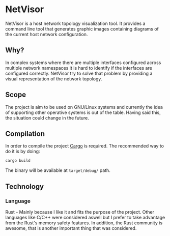 # NetVisor

NetVisor is a host network topology visualization tool. It provides a command
line tool that generates graphic images containing diagrams of the current host
network configuration.

## Why?

In complex systems where there are multiple interfaces configured across
multiple network namespaces it is hard to identify if the interfaces are
configured correctly. NetVisor try to solve that problem by providing a visual
representation of the network topology.

## Scope

The project is aim to be used on GNU/Linux systems and currently the idea of
supporting other operative systems is out of the table. Having said this, the
situation could change in the future.

## Compilation

In order to compile the project [Cargo](https://doc.rust-lang.org/cargo/) is
required. The recommended way to do it is by doing:

```rust
cargo build
```

The binary will be available at `target/debug/` path.

## Technology

### Language

Rust - Mainly because I like it and fits the purpose of the project. Other
languages like C/C++ were considered aswell but I prefer to take advantage from
the Rust's memory safety features. In addition, the Rust community is awesome,
that is another important thing that was considered.
